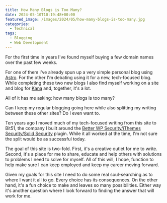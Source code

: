 ```yaml
---
title: How Many Blogs is Too Many?
date: 2024-05-10T10:19:48+00:00
featured_image: /images/2024/05/how-many-blogs-is-too-many.jpg
categories:
  - Technical
tags:
  - Blogging
  - Web Development
---
```


For the first time in years I've found myself buying a few domain names over the past few weeks.

For one of them I've already spun up a very simple personal blog using [Astro][1]. For the other I'm debating using it for a new, tech-focused blog. While completing these two new blogs I also find myself working on a site and blog for [Kana][2] and, together, it's a lot.

All of it has me asking: how many blogs is too many?

Can I keep my regular blogging going here while also splitting my writing between these other sites? Do I even want to.

Ten years ago I moved much of my tech-focused writing from this site to Bit51, the company I built around the [Better WP Security/iThemes Security/Solid Security][3] plugin. While it all worked at the time, I'm not sure the split would be as successful today.

The goal of this site is two-fold. First, it's a creative outlet for me to write. Second, it's a place for me to share, educate and help others with solutions to problems I need to solve for myself. All of this will, I hope, function to help make sure I can keep employed and keep my career moving forward.

Given my goals for this site I need to do some real soul-searching as to where I want it all to go. Every choice has its consequences. On the other hand, it's a fun choice to make and leaves so many possibilities. Either way it's another question where I look forward to finding the answer that will work for me.

 [1]: https://astro.build/
 [2]: https://github.com/ChrisWiegman/kana
 [3]: https://wordpress.org/plugins/better-wp-security/
